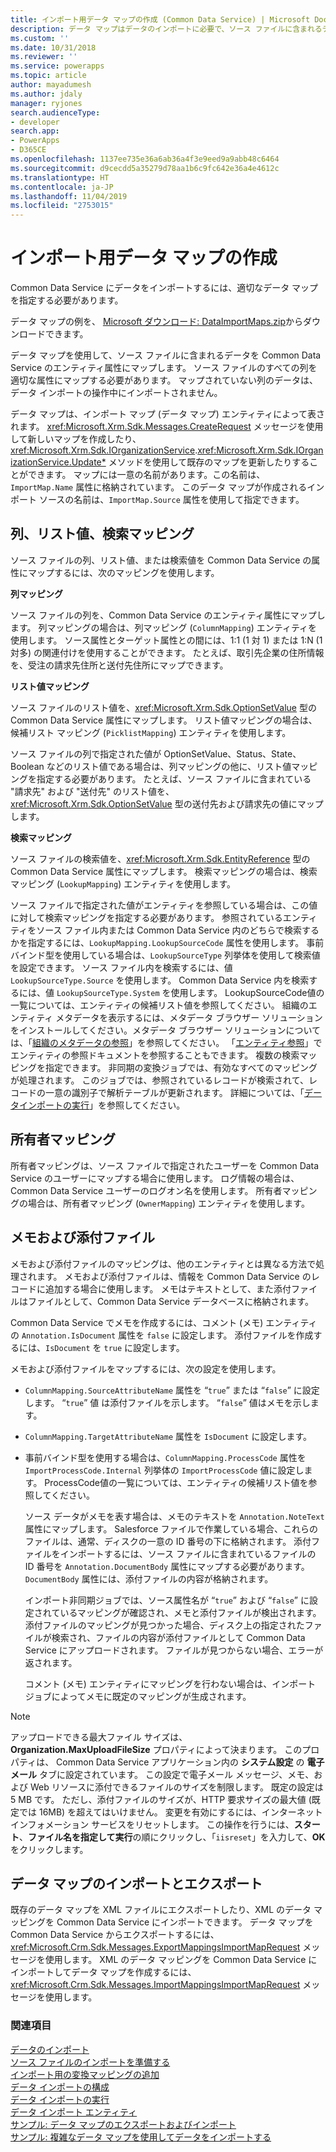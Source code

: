 ```yaml
---
title: インポート用データ マップの作成 (Common Data Service) | Microsoft Docs
description: データ マップはデータのインポートに必要で、ソース ファイルに含まれるデータとそれぞれのエンティティ属性間のマッピングが含まれます。
ms.custom: ''
ms.date: 10/31/2018
ms.reviewer: ''
ms.service: powerapps
ms.topic: article
author: mayadumesh
ms.author: jdaly
manager: ryjones
search.audienceType:
- developer
search.app:
- PowerApps
- D365CE
ms.openlocfilehash: 1137ee735e36a6ab36a4f3e9eed9a9abb48c6464
ms.sourcegitcommit: d9cecdd5a35279d78aa1b6c9fc642e36a4e4612c
ms.translationtype: HT
ms.contentlocale: ja-JP
ms.lasthandoff: 11/04/2019
ms.locfileid: "2753015"
---
```

# <a name="create-data-maps-for-import"></a>インポート用データ マップの作成

Common Data Service にデータをインポートするには、適切なデータ マップを指定する必要があります。  
  
 データ マップの例を、 [Microsoft ダウンロード: DataImportMaps.zip](https://download.microsoft.com/download/D/5/F/D5F73E15-439B-4EBC-BFFB-C6837B146C76/DataImportMaps.zip)からダウンロードできます。
  
 データ マップを使用して、ソース ファイルに含まれるデータを Common Data Service のエンティティ属性にマップします。 ソース ファイルのすべての列を適切な属性にマップする必要があります。 マップされていない列のデータは、データ インポートの操作中にインポートされません。  
  
 データ マップは、インポート マップ (データ マップ) エンティティによって表されます。 <xref:Microsoft.Xrm.Sdk.Messages.CreateRequest> メッセージを使用して新しいマップを作成したり、<xref:Microsoft.Xrm.Sdk.IOrganizationService>.<xref:Microsoft.Xrm.Sdk.IOrganizationService.Update*>  メソッドを使用して既存のマップを更新したりすることができます。 マップには一意の名前があります。この名前は、`ImportMap.Name` 属性に格納されています。 このデータ マップが作成されるインポート ソースの名前は、`ImportMap.Source` 属性を使用して指定できます。  
  
<a name="BKMK_Column"></a>   
## <a name="column-list-value-and-lookup-mappings"></a>列、リスト値、検索マッピング  
 ソース ファイルの列、リスト値、または検索値を Common Data Service の属性にマップするには、次のマッピングを使用します。  
  
 **列マッピング**  
  
 ソース ファイルの列を、Common Data Service のエンティティ属性にマップします。 列マッピングの場合は、列マッピング (`ColumnMapping`) エンティティを使用します。 ソース属性とターゲット属性との間には、1:1 (1 対 1) または 1:N (1 対多) の関連付けを使用することができます。 たとえば、取引先企業の住所情報を、受注の請求先住所と送付先住所にマップできます。  
  
 **リスト値マッピング**  
  
 ソース ファイルのリスト値を、<xref:Microsoft.Xrm.Sdk.OptionSetValue> 型の Common Data Service 属性にマップします。 リスト値マッピングの場合は、候補リスト マッピング (`PicklistMapping`) エンティティを使用します。  
  
 ソース ファイルの列で指定された値が OptionSetValue、Status、State、Boolean などのリスト値である場合は、列マッピングの他に、リスト値マッピングを指定する必要があります。 たとえば、ソース ファイルに含まれている "請求先" および "送付先" のリスト値を、<xref:Microsoft.Xrm.Sdk.OptionSetValue> 型の送付先および請求先の値にマップします。  
  
 **検索マッピング**  
  
 ソース ファイルの検索値を、<xref:Microsoft.Xrm.Sdk.EntityReference> 型の Common Data Service 属性にマップします。 検索マッピングの場合は、検索マッピング (`LookupMapping`) エンティティを使用します。  
  
 ソース ファイルで指定された値がエンティティを参照している場合は、この値に対して検索マッピングを指定する必要があります。 参照されているエンティティをソース ファイル内または Common Data Service 内のどちらで検索するかを指定するには、`LookupMapping.LookupSourceCode` 属性を使用します。 事前バインド型を使用している場合は、`LookupSourceType` 列挙体を使用して検索値を設定できます。 ソース ファイル内を検索するには、値 `LookupSourceType.Source` を使用します。 Common Data Service 内を検索するには、値 `LookupSourceType.System` を使用します。 LookupSourceCode値の一覧については、エンティティの候補リスト値を参照してください。 組織のエンティティ メタデータを表示するには、メタデータ ブラウザー ソリューションをインストールしてください。メタデータ ブラウザー ソリューションについては、「[組織のメタデータの参照](/dynamics365/customer-engagement/developer/browse-your-metadata)」を参照してください。 「[エンティティ参照](reference/about-entity-reference.md)」でエンティティの参照ドキュメントを参照することもできます。 複数の検索マッピングを指定できます。 非同期の変換ジョブでは、有効なすべてのマッピングが処理されます。 このジョブでは、参照されているレコードが検索されて、レコードの一意の識別子で解析テーブルが更新されます。 詳細については、「[データインポートの実行](run-data-import.md)」を参照してください。  
  
<a name="BKMK_Owner"></a>   
## <a name="owner-mapping"></a>所有者マッピング  
 所有者マッピングは、ソース ファイルで指定されたユーザーを Common Data Service のユーザーにマップする場合に使用します。 ログ情報の場合は、Common Data Service ユーザーのログオン名を使用します。 所有者マッピングの場合は、所有者マッピング (`OwnerMapping`) エンティティを使用します。  
  
<a name="BKMK_Notes"></a>   
## <a name="notes-and-attachments"></a>メモおよび添付ファイル  
 メモおよび添付ファイルのマッピングは、他のエンティティとは異なる方法で処理されます。 メモおよび添付ファイルは、情報を Common Data Service のレコードに追加する場合に使用します。 メモはテキストとして、また添付ファイルはファイルとして、Common Data Service データベースに格納されます。  
  
 Common Data Service でメモを作成するには、コメント (メモ) エンティティの `Annotation.IsDocument` 属性を `false` に設定します。 添付ファイルを作成するには、`IsDocument` を `true` に設定します。  
  
 メモおよび添付ファイルをマップするには、次の設定を使用します。  
  
- `ColumnMapping.SourceAttributeName` 属性を “`true`” または “`false`” に設定します。 “`true`” 値 は添付ファイルを示します。 “`false`” 値はメモを示します。  
  
- `ColumnMapping.TargetAttributeName` 属性を `IsDocument` に設定します。  
  
- 事前バインド型を使用する場合は、`ColumnMapping.ProcessCode` 属性を `ImportProcessCode.Internal` 列挙体の `ImportProcessCode` 値に設定します。 ProcessCode値の一覧については、エンティティの候補リスト値を参照してください。  
  
  ソース データがメモを表す場合は、メモのテキストを `Annotation.NoteText` 属性にマップします。 Salesforce ファイルで作業している場合、これらのファイルは、通常、ディスクの一意の ID 番号の下に格納されます。 添付ファイルをインポートするには、ソース ファイルに含まれているファイルの ID 番号を `Annotation.DocumentBody` 属性にマップする必要があります。 `DocumentBody` 属性には、添付ファイルの内容が格納されます。  
  
  インポート非同期ジョブでは、ソース属性名が “`true`” および “`false`” に設定されているマッピングが確認され、メモと添付ファイルが検出されます。 添付ファイルのマッピングが見つかった場合、ディスク上の指定されたファイルが検索され、ファイルの内容が添付ファイルとして Common Data Service にアップロードされます。 ファイルが見つからない場合、エラーが返されます。  
  
  コメント (メモ) エンティティにマッピングを行わない場合は、インポート ジョブによってメモに既定のマッピングが生成されます。  
  
> [!NOTE]
> アップロードできる最大ファイル サイズは、**Organization.MaxUploadFileSize** プロパティによって決まります。 このプロパティは、 Common Data Service アプリケーション内の **システム設定** の **電子メール** タブに設定されています。 この設定で電子メール メッセージ、メモ、および Web リソースに添付できるファイルのサイズを制限します。 既定の設定は 5 MB です。 ただし、添付ファイルのサイズが、HTTP 要求サイズの最大値 (既定では 16MB) を超えてはいけません。 変更を有効にするには、インターネット インフォメーション サービスをリセットします。 この操作を行うには、**スタート**、**ファイル名を指定して実行**の順にクリックし、「`iisreset`」を入力して、**OK** をクリックします。  
  
<a name="BKMK_ImportExport"></a>   
## <a name="import-and-export-data-maps"></a>データ マップのインポートとエクスポート  
 既存のデータ マップを XML ファイルにエクスポートしたり、XML のデータ マッピングを Common Data Service にインポートできます。 データ マップを Common Data Service からエクスポートするには、<xref:Microsoft.Crm.Sdk.Messages.ExportMappingsImportMapRequest> メッセージを使用します。 XML のデータ マッピングを Common Data Service にインポートしてデータ マップを作成するには、<xref:Microsoft.Crm.Sdk.Messages.ImportMappingsImportMapRequest> メッセージを使用します。  
  
### <a name="see-also"></a>関連項目

[データのインポート](import-data.md)<br />
[ソース ファイルのインポートを準備する](prepare-source-files-import.md)<br />
[インポート用の変換マッピングの追加](add-transformation-mappings-import.md)<br />
[データ インポートの構成](configure-data-import.md)<br />
[データ インポートの実行](run-data-import.md)<br />
[データ インポート エンティティ](data-import-entities.md)<br />
[サンプル: データ マップのエクスポートおよびインポート](org-service/samples/export-import-data-map.md)<br />
[サンプル: 複雑なデータ マップを使用してデータをインポートする](org-service/samples/import-data-complex-data-map.md)<br />